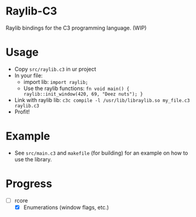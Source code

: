 # Raylib-C3

Raylib bindings for the C3 programming language. (WIP)

# Usage

- Copy `src/raylib.c3` in ur project
- In your file:
    - import lib: `import raylib;`
    - Use the raylib functions: ```fn void main() {
    raylib::init_window(420, 69, "Deez nuts");
    }```
- Link with raylib lib: ```c3c compile -l /usr/lib/libraylib.so my_file.c3 raylib.c3```
- Profit!

# Example

- See `src/main.c3` and `makefile` (for building) for an example on how to use the library.

# Progress

- [ ] rcore
    - [x] Enumerations (window flags, etc.)
